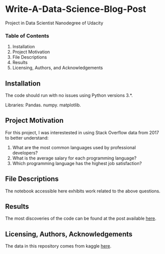 # Write-A-Data-Science-Blog-Post
Project in Data Scientist Nanodegree of Udacity

### Table of Contents

1. Installation
2. Project Motivation
3. File Descriptions
4. Results
5. Licensing, Authors, and Acknowledgements

## Installation 

The code should run with no issues using Python versions 3.*.

Libraries:
Pandas.
numpy.
matplotlib.

## Project Motivation

For this project, I was interestested in using Stack Overflow data from 2017 to better understand:

1. What are the most common languages used by professional developers?
2. What is the average salary for each programming language?
3. Which programming language has the highest job satisfaction?

## File Descriptions

The notebook accessible here exhibits work related to the above questions.


## Results

The most discoveries of the code can be found at the post available [here](https://medium.com/@moulikaachhe/few-insights-depicts-the-better-programmer-career-fc8f9dd05371).

## Licensing, Authors, Acknowledgements

The data in this repository comes from kaggle [here](https://www.kaggle.com/stackoverflow/so-survey-2017/data).

